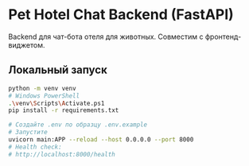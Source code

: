 # Pet Hotel Chat Backend (FastAPI)

Backend для чат-бота отеля для животных. Совместим с фронтенд-виджетом.

## Локальный запуск

```bash
python -m venv venv
# Windows PowerShell
.\venv\Scripts\Activate.ps1
pip install -r requirements.txt

# Создайте .env по образцу .env.example
# Запустите
uvicorn main:APP --reload --host 0.0.0.0 --port 8000
# Health check:
# http://localhost:8000/health
